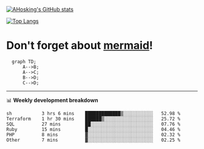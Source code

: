 [![AHosking's GitHub stats](https://github-readme-stats.vercel.app/api?username=ahosking&count_private=true&show_icons=true&theme=onedark&hide_rank=true&include_all_commits=true)](https://github.com/ahosking)

[![Top Langs](https://github-readme-stats.vercel.app/api/top-langs/?username=ahosking&layout=compact&theme=onedark)](https://github.com/ahosking)


# Don't forget about [mermaid](https://github.blog/2022-02-14-include-diagrams-markdown-files-mermaid/)!

```mermaid
  graph TD;
      A-->B;
      A-->C;
      B-->D;
      C-->D;
```
-------

📊 **Weekly development breakdown**

<!--START_SECTION:waka-->

```text
sh           3 hrs 6 mins    █████████████▒░░░░░░░░░░░   52.98 %
Terraform    1 hr 30 mins    ██████▒░░░░░░░░░░░░░░░░░░   25.72 %
SQL          27 mins         ██░░░░░░░░░░░░░░░░░░░░░░░   07.76 %
Ruby         15 mins         █░░░░░░░░░░░░░░░░░░░░░░░░   04.46 %
PHP          8 mins          ▓░░░░░░░░░░░░░░░░░░░░░░░░   02.32 %
Other        7 mins          ▓░░░░░░░░░░░░░░░░░░░░░░░░   02.25 %
```

<!--END_SECTION:waka-->
